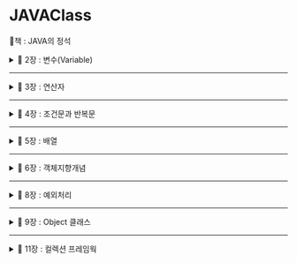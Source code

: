 # JAVAClass 
📕책 : JAVA의 정석

<details>
  <summary>
  📂 2장 : 변수(Variable)
  </summary>

📌 변수 : 하나의 값을 저장할 수 있는 메모리 공
- 기본형 : boolean, char, byte, short, int, long, float, double
  -> 실제 값을 저장
  <img width="541" alt="image" src="https://github.com/Youjiiin/JAVAClass/assets/114130942/f54216d8-5859-46b3-b8ee-784d45c589cf">

  논리형 <br>
  boolean : true / false <br>
  문자형 <br>
  char : 2byte (ex : 'a') <br>
  정수형 <br>
  byte, short, int, long <br>
  -> 크기 순서대로, 보통 int(4byte), long(8byte)을 가장 많이 사용한다. <br>
  -> long형을 사용할 때는 맨뒤에 'L'을 붙여줘야한다. (ex : 9284389272L) <br>
  실수형 <br>
  float(4byte), double(8byte) <br>
  -> float형을 사용할 때는 맨뒤에 'f'를 붙여줘야 한다. (ex : 1.2321f) <br>
  
- 참조형 : 기본형을 제외한 나머지 -> String, System ...<br>
  -> 객체의 주소를 저장

  

📌 명명규칙


1. 대소문자가 구분되며 길이에 제한이 없다
2. 예약어를 사용할 수 없다<br>
3. 숫자로 시작하면 안된다<br>
4. 특수문자는 '_', '$'만 허용한다.<br>
5. 클래스 이름의 첫 글자는 항상 대문자로 한다.<br>
6. 여러 단어 이름은 단어의 첫글자를 대문자로 한다.(카멜식)<br>
7. 상수의 이름은 대문자로 한다. 단어는 '_'로 구분한다.<br>

*변수는 선언하고 값을 저장(초기화) 해주어야 한다.<br>
ex)

    int number; //변수 선언
    int num = 1; //변수 선언 후 1로 초기화

📌 형변환 <br>
: 값의 타입을 다른 타입으로 변환하는 것 (boolean을 제외한 7개의 기본형은 서로 형변환이 가능)<br>
    
    int num = 65;
    (char)num; // --> 'A'
    float num2 = 1.6f;
    (int)num2; // --> 1
    byte b = 10;
    int i = (int)b; //(int) 생략가능
    int i2 = 300;
    byte b2 = (byte)i2; //(byte) 생략불가

📌 printf()의 지시자

%f : float형식 환<br>
%d : 정수형식 <br>

📌 Scanner로 입력받기
    
    import java.util.*;
    Scanner scaneer = new Scanner(System.in);
    int num = scanner.nextInt; //입력받은 정수를 num에 저장
    String input = scanner.nextLine(); // 입력받은 문자열을 input에 저장
    int num2 = Integer.parseInt(input); // 문자열 -> 숫자 변환


</details>

----------------------------------------------------------------------

<details>
  <summary>
  📂 3장 : 연산자
  </summary>

📌 연산자 : 어떠한 기능을 수행하는 기호

📌 연산자의 우선순위
- 괄호의 우선순위가 제일 높음
- 산술 > 비교 > 논리 > 대입
- 단항 > 이항 > 삼항
- 연산 진행방향은 왼쪽에서 오른쪽 / 단항, 대입 연산자만 오른쪽에서 왼쪽
- <<, >>, >>>는 덧셈 연산자보다 우선순위가 낮음
- ||, |(OR)는 &&, &(AND)보다 우선순위가 낮음

📌 이외의 연산자들

✔ 증가 연산자(++) : 피연산자의 값을 1증가시킴 <br>
✔ 감소 연산자(--) : 피연산자의 값을 1감소시킴 <br>
✔ 부호 연산자 (+, -) : '+'는 피연산자에 1을 곱하고, '-'는 피연산자에 -1을 곱함<br>
✔ 논리부정 연산자(!) : true -> false / false -> true <br>
✔ 비트전환 연산자(~) : 2진수일 때, 1 -> 0 / 0 -> 1 <br>
✔ 나머지 연산자(%) : 나누기를 한 나머지를 반환함 <br>
✔ 쉬프트 연산자(<<, >>, >>>) : 2^n으로 곱하거나 나눈 결과를 반환 ( x << n === x * 2^n / x >> n === x * / 2^n ) <br>
✔ 비교 연산자(>, <, >=, <=, ==, !=) : 피연산자를 같은 타입으로 변환 후에 비교 <br>
✔ 비트 연산자(&, |, ^) : AND, OR, XOR -> 결과 값 = 0 / 1 <br>
✔ 논리 연산자(&&, ||) : AND, OR -> 결과 값 = true / false <br>
✔ 삼항 연산자 : (조건) ? (true) : (false) <br>
✔ 대입 연산자 : = / 오른쪽을 왼쪽에 대입 <br>

📌 이항연산자 특징
: 이항연산자는 연산을 수행하기 전에 피연산자의 타입을 일치시킨다.
- int보다 크기가 작은 타입은 int로 변환 (ex : byte, char, short -> int)
- 피연산자 중 표현범위가 큰 타입으로 형변환한
    - byte + short -> int + int -> int
    - char + int -> int + int -> int
    - float + int -> float + float -> float
    - long + float -> float + float -> float
    - float + double -> double + double -> double

👋Math.round() : 소수점 첫째자리에서 반올림한 값을 반환

</details>

----------------------------------------------------------------------

<details>
  <summary>
  📂 4장 : 조건문과 반복문
  </summary>

✨ [조건문과 반복문 실습](https://github.com/Youjiiin/JAVAClass/blob/master/src/Week2)

📌 if문
    
    if(조건식1){
        //조건식1이 true일 때 수행될 문장들
    } else if (조건식2) {
        //조건식2가 true일 때
    } else {
        //모든 조건식이 false일 때
    }

📌 switch문
    
    switch(조건식){
        case 값1 : 
            //조건식의 결과가 값1과 같을 경우
            break;
        case 값2 : 
            //조건식의 결과가 값2와 같을 경우
            break;
        //...
        default : 
            //조건식의 결과와 일치하는 case문이 없을 경
    }

📌 Math.random()

: Math클래스에 정의된 난수 발생함수, 0.0~1.0 사이의 double값을 반환한다.
- 1~10범위의 임의의 정수를 얻는 식

      int score = (int)(MAth.random() * 10) + 1;

📌 for문
    
    for(초기화;조건식;증감식){
        //조건식이 true일 때 수행될 문장
        //초기화 -> 조건식 -> 수행될 문장 -> 증감식 -> 조건식 -> ...
    }

📌 while문  
    
    while(조건식) {
        //조건식이 true일 때 수행될 문장
    }

📌 do-while문
    
    do {
        //조건식의 연산결과가 true일 때 수행될 문장
    } while (조건식);

✔ for / while / do-while의 차이점 : for은 반복횟수가 정해져 있을 때 / while은 조건이 만족할 동안 계속해서 작동해야 할 때 / do-while은 일단 한 번은 동작해야 할 (선평가후 실행)

📌 break : 자신이 포함된 하나의 반복문 or switch문을 빠져나옴 / if문에서 특정조건을 만족하면 빠져나옴 (반복문 전체를 벗어남)

📌 continue : 자신이 포함된 반복문의 끝으로 이동 / continue문 이후의 문장들은 수행되지 않음 (다음 반복문으로 이동)

- ex
    ```
    int sum = 0;
    int i = 0;
    while (true) {
        if(sum > 100) {
            break;
        }
        i++;
        sum += i;
    } //break시 모든 조건문을 벗어남
    ```
    ```
    for(int i = 0; i <= 10; i++){
        if(i % 3 == 0){
            continue;
        } //continue시 해당 반복문에서 벗어남
        System.out.println(i);
    }
    ```
👋 반복문에 이름을 붙여서 해당 반복문을 벗어날 수 있음
</details>

----------------------------------------------------------------------

<details>
  <summary>
    📂 5장 : 배열
  </summary>

📌 배열 : 같은 타입의 여러 변수를 하나의 묶음으로 다루는 것
```
//배열 선언
int[] score; 
int score[];
String[] name;
String name[];

//배열 생성
int[] score;
score = new int[];

//배열 초기화
int[] score = { 100, 90, 80, 70 };
int[] score = new int[]{ 100, 90, 80, 70 };
```


📌 배열의 요소

✔ 배열에 값을 저장하고 읽어오기
```
score[3] = 100; //배열 score의 4번째 요소에 100을 저장
int value = score[3]; //배열 score의 4번째 요소에 저장된 값을 value에 할당
```

✔ '배열이름.length'는 배열의 크기를 알려준다.


📌 다차원 배열 : []의 개수가 차원수를 의미

```
int[][] score = new int [5][3]; //5행 3열의 2차원 배열을 생성
```


📌 가변 배열 : 다차원 배열에서 마지막 차수의 크기를 지정하지 않고 각각 다르게 지정

```
int[][] score = new int[3][];
score[0] = new int[3];
score[1] = new int[2];
score[2] = new int[1];
int[][] score =
{
    { 100, 100, 100 },
    { 90, 90 },
    { 80 },
}
```


📌 배열의 복사

✔ for문을 이용한 배열의 복사

```
int[] num = { 1, 2, 3, 4, 5 };
int[] newNum = new int[10];

for( int i = 0; i < num.length; i++ ){
    newNum[i] = num[i];
}
```


✔ System.arraycopy()를 이용한 배열의 복사

```
System.arraycopy(arr1, 0, arr2, 0, arr1.length);
//arr[0]에서 arr2[0]으로 arr.legnth개의 데이터를 복사
```


</details>


----------------------------------------------------------------------

<details>
  <summary>
    📂 6장 : 객체지향개념
  </summary>

<details>
  <summary>
    👩‍💻 클래스 / 객체 / 인스턴스
  </summary>

🧩 클래스 (Class)
- 객체를 만들어 내기 위한 **설계도** , 객체를 정의해 놓은 것
- 연관되어 있는 변수와 메서드의 집합
- *'붕어빵 틀'이라고 비유*

  
🧩 객체 (Object)
- 실제로 존재하는 것. 사물 또는 개념 
- 자신의 속성을 가지고 있고, 다른 것과 식별 가능한 물리적, 추상적인 모든 대상

✔ 객체의 구성요소 - 속성 / 기능
- 속성 -> 변수
- 기능 -> 메서드
  
🧩 인스턴스 (Instance)
- 현실의 객체를 소프트웨어 내에서 구현한 실체(객체)
- *'붕어빵'이라고 비유*


😮 객체 vs 인스턴스
- 클래스 타입으로 선언되었을 때 ***객체***라고 부르고, 그 객체가 메모리에 할당되어 실제로 사용될 때 ***인스턴스***라고 부른다.
- 객체안에 인스턴스가 포함되어 있음
- 객체는 '실체', 인스턴스는 '관계'에 초점

✍️[인스턴스의 생성과 사용](https://github.com/Youjiiin/JAVAClass/tree/master/src/Week3)

✔ 인스턴스의 생성
```
//클래스명 참조변수명; -> 객체를 다루기 위한 참조변수 선언
//참조변수명 = new 클래스명(); -> 객체생성 후, 생성된 객체의 주소를 참조변수에 저장

Tv t;
t = new Tv();

Tv t = new Tv();
```

✔ 인스턴스의 사용
```
Tv t;
t = new Tv;
t.channel = 7;
t.channelDown;
...
```


✔ 객체 배열
```
Tv[] rvArr = new Tv[3];
tvArr[0] = new Tv();
tvArr[1] = new Tv();
tvArr[2] = new Tv();
```
</details>

<details>
  <summary>
    👩‍💻 변수와 메서드
  </summary>

```
public class test {
    int iv; //인스턴스 변수
    static int cv; //클래스 변수
    void method() {
        int lv; //지역변
    }
}
```
<img width="423" alt="image" src="https://github.com/Youjiiin/JAVAClass/assets/114130942/1e6b828b-0318-4b50-af88-28ea094934c3">

    
📌 인스턴스변수
- 각 인스턴스의 개별적인 공간
- 인스턴스 생성 후, '참조변수.인스턴스변수명'으로 접근
- 참조변수가 없을 때 자동으로 제거됨

  
📌 클래스변수 
- 같은 클래스의 모든 인스턴스들이 공유하는 변수
- 인스턴스 생성없이 '클래스이름.클래스변수명'으로 접근
- 클래스가 로딩될 때 생성, 프로그램이 종료될 때 소멸
- 클래스 내에 **static** 키워드로 선언

  
📌 지역변수
- 메서드 내에 선언, 메서드 종료시 소멸
- 조건문, 반복문 블럭{} 내에 선언 됐을 때, 블럭을 벗어나면 소멸

🧩 메서드
- 작업을 수행하기 위한 명령문의 집합
- 어떤 값을 입력받아서 처리하고 그 결과를 돌려준다. (입력받는 값이 없을 수도 있고 결과를 돌려주지 않을 수도 있다.)
- 반복적인 코드를 줄이고 코드의 관리가 용이하다.
- 반복적으로 수행되는 여러 문장을 메서드로 작성한다.
- 하나의 메서드는 한 가지 기능만 수행하도록 작성하는 것이 좋다.
- 관련된 여러 문장을 메서드로 작성한다.

✔ 메서드 선언
```
//리턴타입 메서드이름 (타입 변수명, ...) {...}
```

✔ 메서드의 호출방법
```
//참조변수.메서드 이름();
Math m = new Math();
m.add(1, 2);

int add(int a, int b) {
    int result = a + b;
    return result; //실행중인 메서드를 종료하고 호출한 메서드로 돌아간다.
    //void선언 이외에 return 뒤에 반환값이 필요
}
```

🧩 JVM의 메모리 구조 <br>
<img width="240" alt="image" src="https://github.com/Youjiiin/JAVAClass/assets/114130942/7f7d7e20-cb3d-4096-a3f2-de2242b9ef19">

✅ 메서드 영역 : 클래스 정보와 클래스 변수가 저장되는 곳 <br>
✅ 호출 스택 : 메서드의 작업공간, 메서드 호출 시 메서드 수행에 필요한 메모리 공간 할당받은 후, 종료되면 사용하던 메모리 반환 <br>
✅ 힙 : 인스턴스가 생성되는 공간, new 연산자에 의해서 생성되는 배열과 객체는 모두 이곳에 생성 <br>

✅ 기본형 매개변수 : 변수의 값을 읽기만 할 수 있음 <br>
✅ 참조형 매개변수 : 변수의 값을 읽고 변경 가능 <br>
✅ 참조형 반환타입 : 메서드가 *객체의 주소*를 반환 <br>
✅ 재귀호출 : 메서드 내에서 자기자신을 반복적으로 호출하는 것 <br>

🧩 인스턴스 메서드
- 인스턴스 생성 후, '참조변수.메서드이름()'으로 호출
- 인스턴스 변수나 인스턴스 메서드와 관련된 작업을 하는 메서드
- 메서드 내에서 인스턴스 변수 사용 가능

🧩 클래스 메서드 (static 메서드)
- 객체 생성없이 '클래스이름.메서드이름()'으로 호출
- 인스턴스 변수나 인스턴스 메서드와 관련없는 작업을 하는 메서드
- 메서드 내에서 인스턴스 변수 사용불가
- 메서드 내에서 인스턴스 변수를 사용하지 않는다면 static을 붙이는 것을 고려

```
class Math {
    int a, b;

    int add() { //인스턴스 메서드
        return a + b;
    }

    static int add(int a, int b) { //클래스 메서드
        return a+ b;
    }
}

class Test {
    public static void main(String arg[]){
        System.out.println(Math.add(1, 2)); //클래스 메서드 호출
        Math m = new Math(); //인스턴스 생성
        m.a = 1;
        m.b = 2;
        System.out.println(m.add); //인스턴스메서드 호
    }
}
```
✅ static <br>
: static은 메모리 할당을 딱 한 번만 하게 되고, 이에 대한 값을 공유할 수 있게 해준다.

```
class Counter  {
    int count = 0;
    Counter() {
        this.count++;
        System.out.println(this.count);
    }
}

public class Sample {
    public static void main(String[] args) {
        Counter c1 = new Counter();  //1
        Counter c2 = new Counter();  //1
    }
}
```
위의 코드를 실행하면 둘다 1이 출력되게 된다. 생성자를 호출하며 서로 다른 메모리를 가리키고 있기 때문이다.
```
class Counter  {
    static int count = 0;
    Counter() {
        count++;  // count는 더이상 객체변수가 아니므로 this를 제거하는 것이 좋다.
        System.out.println(count);  // this 제거
    }
}

public class Sample {
    public static void main(String[] args) {
        Counter c1 = new Counter();  //1
        Counter c2 = new Counter();  //2
    }
}
```
static키워드를 붙여주면 count의 값은 같은 메모리를 공유해서 같은 count값에 대한 count++;가 두번 실행된다.

🧩 메서드 오버로딩 <br>
: 하나의 클래스에 같은 이름의 메서드를 여러 개 정의하는 것을 메서드 오버로딩이라고 한다.

✅ 오버로딩 조건
- 메서드의 이름이 같아야 한다.
- 매개변수의 개수 또는 타입이 달라야 한다.
- 리턴타입이 다른 경우에는 오버로딩이 성립되지 않는다.
- ex. System.out.println 메서드
```
long add(int a, long b) { return a + b; }
long add(long a, int b) { return a + b; }4
```
- 같은 기능을 하는 메서드를 하나의 이름으로 정의해 사용할 수 있음
</details>

<details>
  <summary>
    👩‍💻 생성자
  </summary>

📌 생성자
- 인스턴스가 생성될 때마다 호출되는 '인스턴스 초기화 메서드'
- 인스턴스 변수의 초기화 / 인스턴스 생성시 수행할 작업에 사용
- 몇가지 조건을 제외하고 메서드와 같음
- 모든 클래스에 반드시 하나 이상의 생성자가 있어야 한다.

```
Card c = new Card();
// 1. 연산자 new에 의해서 메모리(heap)에 Card클래스의 인스턴스가 생성됨
// 2. 생성자 Card()가 호출되어 수행됨
// 3. 연산자 new의 결과로, 생성된 Card 인스턴스의 주소가 변환되어 참조변수 c에 저장됨
```

- 생성자의 이름은 클래스의 이름과 같아야 함
- 생성자는 return값이 없다. (but void는 사용하지 않음)
```
class Card() {
  Card (){
    //기본 생성자, 입력하지 않아서 빈내용의 생성자를 컴파일러가 추가.
    //인스턴스 초기화 작업
  }

  int value;
  Card ( int x ) {
    // 매개변수가 있는 생성자
    value = x;
  }
}

Card c1 = new Card();
c1.vaule = 1;
//or
Card c2 = new Card(2);
```

📌 생성자에서 다른 생성자 호출하기 - this()
```
class Car {
  String color;
  int door;

  Car () {
    this("white", 4);
    // = Car("white", 4);
  }

  Car (String c, int d) {
    color = c;
    door = d;
  }
}
```

📌 참조변수 this <br>
: 인스턴스 자신을 가리키는 참조변수. 인스턴스의 주소가 저장되어있음
```
class Car {
  String color;
  int door;

  Car () {
    this("white", 4);
  }

  Car (String color, int door) {
    this.color = color; //this.지역변수 = 인스턴스 변수
    this.door = door;
  }

  //생성자를 이용한 인스턴스의 복사
  Car (Car c) {
    color = c.color;
    door = c.door;
  }
}
```

🧩 [초기화](https://github.com/Youjiiin/JAVAClass/tree/master/src/Week4)
```
class InitTest {
  static int cv = 1; // 명시적 초기화
  int iv = 1; // 명시적 초기화

  static { cv = 2; // 클래스 초기화 블럭 }
  { iv = 2; // 인스턴스 초기화 블럭 }

  InitTest () { //생성자
    iv = 3; 
  }
}
```
</details>

</details>

----------------------------------------------------------------------

<details>
  <summary>
    📂 8장 : 예외처리
  </summary>
  
  😮예외 vs 오류
  - 에러(error) : 프로그램 코드에 의해서 수습될 수 없는 심각한 오류
  - 예외(exception) : 프로그램 코드에 의해서 수습될 수 있는 다소 미약한 오류
  
  ✅ 예외처리의 정의와 목적
  - 정의 : 프로그램 실행 시 발생할 수 있는 예외의 발생에 대비한 코드를 작성하는 것
  - 목적 : 프로그램의 비정상 종료를 막고, 정상적인 실행상태를 유지하는 것
  
  📌 예외처리 구문 try - catch
  ```
    try {
        //예외가 발생할 가능성이 있는 문장들을 넣는다.
    } catch (Exception e1) {
        //예외가 발생했을 경우, 이를 처리하기 위한 문장을 적는다.
    }
  ```
  ✔ try 블럭 내에서 예외가 발생한 경우
  1. 발생한 예외와 일치하는 catch 블럭이 있는지 확인한다.
  2. 일치하는 catch 블럭을 찾게 되면, 그 catch 블럭 내의 문장들을 수행하고 전체 try-catch문을 빠져나가서 
  그 다음 문장을 계속해서 수행한다. 만일 일치하는 catch블럭을 찾지 못하면, 예외는 처리되지 못한다.
  
  ✔ try 블럭 내에서 예외가 발생하지 않은 경우
  1. catch블럭을 거치지 않고 전체 try-catch문을 빠져나가서 수행을 계속한다.
  
  📌 예외 발생시키기
  1. 먼저, 연산자 new를 이용해서 발생시키려는 예외 클래스의 객체를 만든 다음
  ```
    Exception e = new Exception("고의로 발생시켰음");
  ```
  2. 키워드 throw를 이용해서 예외를 발생시킨다.
  ```
    throw e;
  ```
  
  📌 예외 클래스의 계층구조
  - RuntimeException 클래스들 : 프로그래머의 실수로 발생하는 예외 -> 예외처리 필수
  - Exception 클래스들 : 사용자의 실수와 같은 외적인 요인에 의해 발생하는 예외 -> 예외처리 선택
  
  try블럭에서 예외가 발생하면, 발생한 예외를 처리할 catch블럭을 찾는다. 첫번째 catch 블럭부터 순서대로 찾아 내려가며, 마지막에는 모든 종류의 에러를 처리할 수 있어야 한다.
  
  발생한 예외 객체를 catch블럭의 참조변수로 접근할 수 있다.
  - printStackTrace() : 예외발생 당시의 호출스택에 있었던 메서드의 정보와 예외 메시지를 화면에 출력한다.
  - getMessage() : 발생한 예외클래스의 인스턴스에 저장된 메시지를 얻을 수 있다.
  
  ✔ finally 블럭
  - 예외의 발생여부와 관계없이 실행되어야 하는 코드를 넣는다.
  - 선택적으로 사용할 수 있으며, try-catch-finally의 순서로 구성된다.
  - 예외 발생시, try-catch-finally의 순서로 실행되고 예외 미발생시, try-finally의 순서로 실행된다.
  - try 또는 catch 블럭에서 return문을 만나도 finally블럭은 수행된다.
  ```
    try {
        //예외가 발생할 가능성이 있는 문장들을 넣는다.
    } catch (Exception e1) {
        //예외처리를 위한 문장을 적는다.
    } finally {
        //예외의 발생여부에 관계없이 항상 수행되어야 하는 문장들을 넣는다.
        //finally 블럭은 try-catch문의 맨 마지막에 위치해야한다.
    }  
  ```
  
  ✔ 메서드에 예외 선언하기
  : 예외를 처리하는 것이 아니라, 호출한 메서드로 전달해 주는 것, 호출한 메서드에서 예외처리를 해야한 만 할 때 사용
  ```
    void method() thorws Exception1, Exception2,... ExceptionN {
        //메서드 내용
    }
    //예외를 발생시키는 키워드 throw와 예외를 메서드에 선언할 때 쓰이는 throws 구별
  ```
  ```
    class ExceptionEx18 {
        public static void main(String[] args) throws Exception {
            method1();
        }
        static void method1() throws Exception {
            method2();
        }
        static void method2() throws Exception {
            thorw new Exception();
        }
    }
  ```
  
  ✔ 예외 되던지기
  : 예외를 처리한 후에 다시 예외를 생성해서 호출한 메서드로 전달, 예외가 발생한 메서드와 호출한 메서드, 양쪽에서 예외를 처리하는 경우에 사용
  ```
    class Exception23 {
        public static void main(String[] args) {
            try {
                method1();
            } catch (Exception e) {
                System.out.prinln("main메서드에서 예외가 처리되었습니다.");
            }
        }

        static void method1() thorws Exception {
            try {
                throw new Exception();
            } catch (Exception e) {
                System.out.prinln("method1메서드에서 예외가 처리되었습니다.");
                thorw e;
            }
        }
    }
  ```
  
  ✔ 사용자정의 예외 만들기
  : 기존 예외 클래스를 상속받아서 새로운 예외 클래스를 정의할 수 있다.
  ```
    class MyException extends Exception {
        MyException(String msg) { //문자열을 매개변수로 받는 생성자
            super(msg); //조상인 Exception클래스의 생성자를 호출한다.
        }
    }
  ```
  ```
    class MyException extends Exception {
        //에러 코드 값을 저장하기 위한 필드를 추가 했다.
        private final int ERR_CODE;

        MyException(String msg, int errCode) { //생성자
            super(msg);
            ERR_CODE = errCode;
        }

        MyException (String msg) { //생성자
            this(msg, 100); //ERR_CODE를 100(기본값)으로 초기화 한다.
        }

        public int getErrCode () { //에러코드를 얻을 수 있는 메서드도 추가했다.
            return ERR_CODE; //이 메서드는 주로 getMessage()와 함께 사용될 것이다.
        }
    }
  ```
  
  ✔ 연결된 예외
  - 예외 A가 예외 B를 발생시켰다면, A를 B의 '원인 예외'라고 한다.
  ```
    Throwable initCause (Throwable cause) //지정한 예외를 원인 예외로 등록
    Throwable getCause() //원인 예외를 반환
  ```
  
  - SpaceException이 발생했을 때, 이를 원인예외로 하는 InstallException발생시키는 방법 (호출한 쪽에서는 InstallException으로 처리)
  ```
    try {
        startInstall();  //SpaceException 발생
        copyFiles();
    } catch (SpaceException e) {
        InstallException ie = new InstallException("설치 중 예외발생"); //예외 생성
        ie.initCause(e); //InstallException의 원인 예외를 SpaceException으로 지정
        throw ie; //InstallException을 발생시킨다.
        } catch (MemoryException me) {
            //...
        }
  ```
</details>

----------------------------------------------------------------
<details>
  <summary>
    📂 9장 : Object 클래스
  </summary>
  <img width="541" alt="image" src="https://github.com/Youjiiin/JAVAClass/assets/114130942/b4da7b26-57d3-4090-8933-52e3f27bfbe9">

  <details>
  <summary>
    👩‍💻 Object 클래스
  </summary>
    
  📌 equals(Object obj)
  - 객체 자신과 주어진 객체를 비교한다. 같으면 true / 다르면 false
  - Object클래스에 정의된 equals()는 참조변수 값을 비교한다.
  - equals()를 오버라이딩해서 인스턴스변수의 값을 비교하도록 바꾼다.
    
  ```
    clas Person {
        long id;

        public boolean equals(Object obj) {
            if(obj!=null && obj instanceof Person) {
                return id == ((Person)obj).id; 
                //obj가 Object타입이므로 id값을 참조하기 위해서는 Person타입으로 형변환이 필요하다.
            } else {
                return false; //타입이 Person이 아니면 값을 비교할 필요도 없다.
            }
        }

        Person(long id) {
            this.id = id;
        }
    }
  ```
  
  📌 hashCode()
  - 객체의 해시코드(int 타입의 정수)를 반환하는 메서드. 다량의 데이터를 저장&검색하는 해싱기법에 사용된다.
  - Object 클래스의 hashCode()는 객체의 내부주소를 반환한다.
  ```
    public class Object {
        public native int hashCode();
    }
  ```
  - equals()를 오버라이딩하면, hashCode()도 같이 오버라이딩 해야한다. equals()의 결과가 true인 두 객체의 hash code는 같아야하기 때문
  ```
    String str1 = new String("abc"); 
    String str2 = new String("abc");
    System.out.println(str1.equals(str2)); //true
    System.out.println(str1.hashCode()); //96354
    System.out.println(str2.hashCode()); //96354
  ```
  - System.identityHashCode(Object obj)는 Object클래스의 hashCode()와 동일한 결과를 반환한다.
  ```
    System.out.println(System.identityHashCode(str1));
    System.out.println(System.identityHashCode(str2));
  ```
  
  📌 toString()
  - 객체의 정보를 문자열로 제공할 목적으로 정의된 메서드
  
  📌 clone()
  - 객체 자신을 복제해서 새로운 객체를 생성하는 메서드
  - Cloneable인터페이스를 구현한 클래스의 인스턴스만 복제할 수 있다.
  - Object클래스에 정의된 clone()은 인스턴스변수의 값만을 복제한다.
  - 인스턴스변수가 참조형일 때, 참조하는 객체도 복제되게 오버라이딩 해야함.
  
  📌 getClass()
  - 자신이 속한 클래스의 Class객체를 반환하는 메서드
  - Class 객체는 클래스의 모든 정보를 담고 있으며, 클래스당 단 1개만 존재 (클래스파일이 메모리에 로드될 때 생성된다.)
  - Class객체를 얻는 여러가지 방법
      
  ```
        Card c = new Card();
        Class cObj = c.getCalss();
  ```
      
  </details>
  
  <details>
  <summary>
    👩‍💻 String 클래스
  </summary>
  ✅String 클래스의 특징
  - 문자형 배열(char[])과 그에 관련된 메서드들이 정의되어 있다.
  - String 인스턴스의 내용은 바꿀 수 없다.

  ✔ 빈문자열 ("")
  - 내용이 없는 문자열, 크기가 0인 char형 배열을 저장하는 문자열
  - 크기가 0인 배열을 생성하는 것은 어느 타입이나 가능
  - String str = "";은 가능 / char c = '';은 불가능
   ```
    String s = ""; //빈 문자열로 초기화
    char c = ' '; //공백으로 초기화
   ```
   
   ✔ 문자열과 기본형간의 변환
   - 기본형 값을 문자열로 바꾸는 두 가지 방법 (방법2가 더 빠름)
   ```
    int i = 100;
    String str1 = i + ""; //100 -> "100" 방법1
    String str2 = String.valueOf(i); //100 -> "100" 방법2
   ```
   - 문자열을 기본형 값으로 변환하는 방법
   ```
    int i = Integer.parseInt("100"); //"100" -> 100
    int i2 = Integer.valueOf("100"); //"100" -> 100
    char c = "A".charAt(0); //"A" -> 'A'
   ```
  <img width="240" alt="image" src="https://github.com/Youjiiin/JAVAClass/assets/114130942/7f7d7e20-cb3d-4096-a3f2-de2242b9ef19">

  </details>
  
  <details>
  <summary>
      👩‍💻 StringBuffer 클래스
  </summary>
  ✅ StringBuffer클래스의 특징
  - String처럼 문자형 배열(char[])을 내부적으로 가지고 있다.
  - 그러나, String클래스와 달리 내용을 변경할 수 있다.
  - 인스턴스를 생성할 때 버퍼(배열)의 크기를 충분히 지정해주는 것이 좋다.(버퍼가 적으면 성능 저하 - 작업 중에 더 큰 배열의 생성이 필요)
  - String클래스와 달리 equals()를 오버라이딩하지 않았다.
  </details>
  
  <details>
  <summary>
      👩‍💻 Math & wrapper 클래스
  </summary>
  ✅ Math 클래스
  
  : 수학계산에 용이
  
  ![image](https://github.com/Youjiiin/JAVAClass/assets/114130942/20ecc577-a4aa-4704-81f4-cf015e1dd53e)
  
  ✅ wrapper 클래스
  
  : 기본형을 클래스로 정의한 것. 기본형도 객체로 다뤄져야 할 때가 있다.
  - 내부적으로 기본형 변수를 가지고 있다.
  - 값을 비교하도록 equals()가 오버라이딩되어 있다.
  ![img_3](https://github.com/Youjiiin/JAVAClass/assets/114130942/900533b7-4e98-4fde-8cfe-0d5b2dc149ef)
  
  ✅ Number 클래스
  
  : 숫자를 멤버변수로 갖는 클래스의 조상(추상 클래스)
  ![img_4](https://github.com/Youjiiin/JAVAClass/assets/114130942/2a254d0e-7bfb-4ddb-9479-07f3a65134ab)

  </details>
</details>

----------------------------------------------------------------------

<details>
  <summary>
    📂 11장 : 컬렉션 프레임웍
  </summary>
  
  ✅ 컬렉션 프레임웍의 핵심 인터페이스
  - **List** : 순서가 있는 데이터 집합, 데이터의 중복을 허용한다.
  
  => 구현 클래스 : ArrayList, LinkedList, Stack, Vector
  
  - **Set** : 순서를 유지하지 않는 데이터의 집합. 데이터의 중복을 허용하지 않는다. 
  
  => 구현 클래스 : HashSet, TreeSet
  
  - **Map** : key와 value의 쌍으로 이루어진 데이터의 집합. 순서는 유지되지 않으며, 키는 중복을 허용하지 않고, 값은 중복을 허용한다.
  
  => 구현 클래스 : HashMap, TreeMap, Hashtable, Properites
  
  📌 List 인터페이스의 메서드 - 순서O, 중복O
  <img width="501" alt="image" src="https://github.com/Youjiiin/JAVAClass/assets/114130942/cc81142b-6593-4f0b-aa69-5f868f773818">
  
  📌 Set 인터페이스의 메서드 - 순서X, 중복X
  <img width="562" alt="image" src="https://github.com/Youjiiin/JAVAClass/assets/114130942/f99834fd-3287-49e0-8d93-30c05b624bb3">

  📌 Map 인터페이스의 메서드 - 순서X, 중복(키X, 값O)
  <img width="560" alt="image" src="https://github.com/Youjiiin/JAVAClass/assets/114130942/5d436230-bb72-4baa-afbf-a3cefe257af3">

  🧩 **ArrayList**

  - ArrayList는 기존의 Vector를 개선한 것으로 구현원리가 기능적으로 동일, Vector는 자체적으로 동기화 처리가 되어 있으나 ArrayList는 그렇지 않다.
  - List 인터페이스를 구현하므로, 저장순서가 유지되고 중복을 허용한다.
  - 데이터의 저장공간으로 배열을 사용한다.(배열 기반)
<img width="272" alt="image" src="https://github.com/Youjiiin/JAVAClass/assets/114130942/77355df1-c0f4-4fcd-97be-184e596df848">

```
  //리스트에 추가
  ArrayList list = new ArrayList();
  list.add("1");
  list.add("2");
  list.add("3");
  System.out.println(list);
  // [1, 2, 3]

  //특정 인덱스에 추가
  list.add(0, "0");
  System.out.println(list);
  //[0, 1, 2, 3]

  //객체 찾기
  System.out.println("index = " + list.indexOf("3"));
  //index = 3

  //개체 삭제
  list.remove("3");
  System.out.println(list);
  //[0, 1, 2]

  //없는 객체 삭제시
  System.out.println(list.remove("3"));
  //false

  //없는 객체 탐색시
  System.out.println("index = " + list.indexOf("3"));
  //index = -1
```
✔ ArrayList에 저장된 객체의 삭제 과정
0. ArrayList에 저장된 세 번째 데이터(data[2])를 삭제하는 과정. list.remove(2); 호출
<img width="90" alt="image" src="https://github.com/Youjiiin/JAVAClass/assets/114130942/7729246a-4cfc-45cc-a111-18fcb3882458">

1. 삭제할 데이터 아래의 데이터를 한 칸씩 위로 복사해서 삭제할 데이터를 덮어쓴다.
<img width="327" alt="image" src="https://github.com/Youjiiin/JAVAClass/assets/114130942/3284b074-56bf-473a-afcf-511cdeb143bb">

2. 데이터가 모두 한 칸씩 이동했으므로 마지막 데이터는 null로 변경한다.
3. 데이터가 삭제되어 데이터의 개수가 줄었으므로 size의 값을 감소시킨다.   
* 마지막 데이터를 삭제하는 경우, 1의 과정은 필요 없다.

✔ ArrayList의 장점과 단점
- 장점 : 배열은 구조가 간단하고 데이터를 읽는 데 걸리는 시간(접근 시간)이 짧다.
- 단점1 : 크기를 변경할 수 없다.
    - 크기를 변경해야 하는 경우 새로운 배열을 생성 후 데이터를 복사해야 함
    - 크기 변경을 피하기 위해 충분히 큰 배열을 생성하면, 메모리가 낭비됨.
- 단점 2 : 비순차적인 데이터의 추가, 삭제에 시간이 많이 걸린다.
    - 데이터를 추가하거나 삭제하기 위해, 다른 데이터를 옮겨야 함.
    - 그러나 순차적인 데이터를 (끝에 추가)와 삭제(끝부터 삭제)는 빠름.
 
🧩 **LinkedList**
- 배열의 단점을 보완했으며, 배열과 달리 불연속적으로 존재하는 데이터를 연결한다.
  <img width="534" alt="image" src="https://github.com/Youjiiin/JAVAClass/assets/114130942/079a4137-fc02-4271-9225-4b0c61790425">

  😮 ArrayList vs LinkedList
  1. 순차적으로 데이터를 추가/삭제 - ArrayList
  2. 비순차적으로 데이터를 추가/삭제 - LinkedList
  3. 접근시간 - ArrayList이 빠름
 
🧩 **Stack & Queue**
- Stack : LIFO구조. 마지막에 저장된 것을 제일 먼저 꺼내게 된다.
    - 수식계산, 수식괄호검사, undo/redo, 뒤로/앞으로(웹)
- Queue : FIFO구조. 제일 먼저 저장한 것을 제일 먼저 꺼내게 된다.
    - 최근 사용문서, 인쇄작업대기목록, 버퍼

✔ Queue의 변형
- 덱(Deque) : Stack과 Queue의 결합. 양끝에서 저장과 삭제가능
- 우선순위 큐 : 우선순위가 높은것부터 꺼냄
- 블락킹 큐 : 비어 있을 때 꺼내기와, 가득 차 있을 때 넣기를 지정된 시간동안 지연시킴 - 멀티쓰레드

🧩 **Arrays** - 배열을 다루기 편리한 메서드 제공
1. 배열의 출력 - toString()
```
static String toString(int[] a);
```
2. 다차원 배열의 비교와 출력 - deepEquals(), deepToString(), equals()
```
System.out.println(Arrays.equals(a, b));
```
3. 배열의 복사 - copyOf(), copyOfRange()
```
int[] arr = [0, 1, 2, 3, 4];
int[] arr2 = Arrays.copyOf(arr, 3);
//arr2 = [0, 1, 2]
int[] arr3 = Arrays.copyOfRange(arr, 2, 3);
//arr3 = [2, 3]
```
4. 배열 채우기 - fill(), setAll()
```
int[] arr = new int[5];
Arrays.fill(arr, 9); //[9, 9, 9, 9, 9];
Arrays.setAll(arr, () -> (int)(Math.random() * 5 + 1)); //[1, 9, 2, 3, 5];
```
5. 배열을 List로 변환 - asList(Object... a)
```
List list = Arrays.asList(1, 2, 3, 4, 5);
```
6. 배열의 정렬과 검색 - sort(), binarySearch()
```
int[] arr = {2, 3, 4, 1, 0};
Arrays.sort(arr);
int idx = Arrays.binarySearch(arr, 2);
//idx = 2
```

🧩 Comparator / Comparable : 객체를 정렬하는데 필요한 메서드를 정의한 인터페이스(정렬기준을 제공)
- Comparator : 기본 정렬기준을 구현하는데 사용
- Comparable : 기본 정렬기준 외에 다른 기준으로 정렬하고자할 때 사용

🧩 HashSet / TreeSet - 순서X, 중복X
- HashSet
  - Set 인터페이스를 구현한 대표적인 컬렉션 클래스
  - 순서를 유지하려면, LinkedHashSet클래스를 사용하면 된다.
  - HashSet은 객체를 저장하기전에 기존에 같은 객체가 있는지 확인한다. 같은 객체가 없으면 저장하고, 있으면 저장하지 않는다.
  - boolean add(Object 0)는 저장할 객체의 equals()와 hashCode()를 호출. equals()와 hashCode()가 오버라이딩 되어있어야 함
  - hashCode()의 오버라이딩 조건
    - 동일 객체에 대해 hashCode()를 여러번 호출해도 동일한 값을 반환해야 한다.
    - equlas()로 비교해서 true를 얻은 두 객체의 hashCode()값은 일치해야 한다. (false여도 같을 수 있다. 그러나 성능이 좋지 않음)
 
- TreeSet
  - 범위 검색과 정렬에 유리한 컬렉션 클래스
  - HashSet보다 데이터 추가, 삭제에 시간이 더 걸림
  - 범위 검색과 정렬에 유리한 이진 검색 트리로 구현. 링크드 리스트처럼 각 요소가 나무형태로 연결된 구조
  - 이진 트리는 모든 노드가 최대 두 개의 하위 노드를 갖음(부모-자식관계)
  - 이진 검색 트리는 부모보다 작은 값을 왼쪽에, 큰 값은 오른쪽에 저장
  - HashSet보다 데이터 추가, 삭제에 시간이 더 걸림(반복적인 비교 후 저장)
    <img width="558" alt="image" src="https://github.com/Youjiiin/JAVAClass/assets/114130942/0dd1dbd4-d9f6-4e48-b8d3-53834b5c400c">
  - 데이터 저장 과정
  <img width="510" alt="image" src="https://github.com/Youjiiin/JAVAClass/assets/114130942/cac94cc5-bb2d-427f-b6e8-5d26af51a68b">
  <img width="497" alt="image" src="https://github.com/Youjiiin/JAVAClass/assets/114130942/5e1644cb-f5c2-4363-b1bb-b09cb1df998a">
  <img width="468" alt="image" src="https://github.com/Youjiiin/JAVAClass/assets/114130942/b7dc241d-a616-4396-9ee9-a8d86309bc25">
  - 트리 순회(전위, 중위, 후위)
    - 이진 트리의 모든 노드를 한번씩 읽는 것을 트리 순회라고 한다.
    - 전위, 중위, 후위 순회법이 있으며, 중위 순회하면 오름차순으로 정렬된다.
      <img width="385" alt="image" src="https://github.com/Youjiiin/JAVAClass/assets/114130942/7d406c3b-291b-40b1-90ec-51591e8b678d">
      <img width="312" alt="image" src="https://github.com/Youjiiin/JAVAClass/assets/114130942/09b13bb0-ec39-40f4-805f-3313725d5a77">
      <img width="333" alt="image" src="https://github.com/Youjiiin/JAVAClass/assets/114130942/0c17f6d3-a6b4-4469-a412-ae10ff361916">
      <img width="350" alt="image" src="https://github.com/Youjiiin/JAVAClass/assets/114130942/57c6d96a-be3b-4e83-8575-268d70dff7c1">

🧩 **HashMap / TreeMap** - 순서X, 중복(키X, 값O)
- Map인터페이스를 구현, 데이터를 키와 값의 쌍으로 저장
- HashNap(동기화X)은 HashTable(동기화O)의 신버전

📌 HashMap
- Map 인터페이스를 구현한 대표적인 컬렉션 클래스
- 순서를 유지하려면, LinkedHashMap 클래스를 사용하면 된다.
- 해싱기법으로 데이터를 저장, 데이터가 많아도 검색이 빠르다.
- Map 인터페이스를 구현. 데이터를 키와 값의 쌍으로 저장
  - key : 컬렉션 내의 키 중에서 유일해야 한다.
  - value : 키와 달리 데이터의 중복을 허용한다.
<img width="457" alt="image" src="https://github.com/Youjiiin/JAVAClass/assets/114130942/c78e7454-a783-404f-897d-f896b26aae2f">
- 해싱
  - 해시함수로 해시테이블에 데이터를 저장, 검색
  <img width="386" alt="image" src="https://github.com/Youjiiin/JAVAClass/assets/114130942/ecc00e12-81b0-4744-bc93-5c0747f99942">

  - 해시테이블은 배열과 링크드 리스트가 조합된 형태
  <img width="217" alt="image" src="https://github.com/Youjiiin/JAVAClass/assets/114130942/ebc0d309-cec2-4f47-825d-b127a7306431">

  - 해시테이블에 저장된 데터를 가져오는 과정
  1. 키로 해시함수를 호출해서 해시코드를 얻는다.
  2. 해시코드(해시함수의 반환값)에 대응하는 링크드리스트를 배열에서 찾는다.
  3. 링크드리스트에서 키와 일치하는 데이터를 찾는다.
  
  ※ 해시함수는 같은 키에 대해 항상 같은 해시코드를 반환해야 한다.
  서로 다른 키일지라도 같은 값의 해시코드를 반환할 수도 있다.
  <img width="439" alt="image" src="https://github.com/Youjiiin/JAVAClass/assets/114130942/bc32b2b9-770a-4938-a9eb-1d40fd230551">


📌 TreeMap
- 범위 검색과 정렬에 유리한 컬렉션 클래스
- HashMap보다 데이터 추가, 삭제에 시간이 더 걸림
- 이진 검색 트리의 구조로 키와 값의 쌍으로 이루어진 데이터를 저장
- TreeSet처럼, 데이터를 정렬해서 저장하기 때문에 저장시간이 길다.
- 다수의 데이터에서 개별적인 검색은 TreeMap보다 HashMap이 빠르다.
- Map이 필요할 때 주로 HashMap을 사용하고, 정렬이나 범위검색이 필요한 경우에 TreeMap을 사용

🧩 **Properties**
- 내부적으로 Hashtable을 사용하며, key와 value를 (String, String)로 저장
- 주로 어플리케이션의 환경설정에 관련된 속성을 저장하는데 사용되며 파일로부터 편리하게 값을 읽고 쓸 수 있는 메서드를 제공한다.

🧩 **Collections** - 컬렉션을 위한 메서드를 제공
1. 컬렉션 채우기, 복사, 정렬, 검색 - fill(), copy(), binarySearch() 등
2. 컬렉션의 동기화 - synchronizedXXX()
3. 변경불가(readOnly) 컬렉션 만들기 - unmodifiableXXX()
4. 싱글톤 컬렉션 만들기 - singletonXXX()
5. 한 종류의 객체만 저장하는 컬렉션 만들기 - checkedXXX()

👩‍💻 요약

<img width="408" alt="image" src="https://github.com/Youjiiin/JAVAClass/assets/114130942/f0eebf8b-29b1-4e35-a0c5-0d54c410b8f1">
<img width="514" alt="image" src="https://github.com/Youjiiin/JAVAClass/assets/114130942/64086d59-cec8-46f2-82ab-84d2e99c9e46">


</details>
